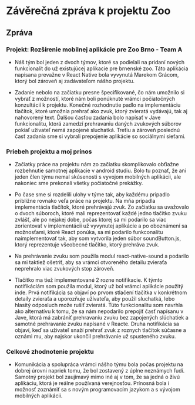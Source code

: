 # Závěrečná zpráva k projektu Zoo

## Zpráva

### Projekt: Rozšírenie mobilnej aplikácie pre Zoo Brno - Team A

- Náš tým bol jeden z dvoch týmov, ktoré sa podielali na pridaní
nových funkcionalít do už existujúcej aplikacie pre brnenské zoo. Táto
aplikácia napísana prevažne v React Native bola vyvynutá Marekom Grácom,
ktorý bol zároveň aj zadávateľom nášho projektu.

- Zadanie nebolo na začiatku presne špecifikované, čo nám umožnilo si
vybrať z možností, ktoré nám boli ponúknuté vrámci počiatočných
konzultácií k projektu. Konečné rozhodnutie padlo na implementáciu
tlačítok, ktoré umožnia prehrať ako zvuk, ktorý zvieratá vydávajú, tak aj
nahovorený text. Ďalšou časťou zadania bolo napísať v Jave funkcionalitu,
ktorá zamedzí prehravaniu daných zvukových súborov pokiaľ uživateľ nemá
zapojené sluchatká. Treťiu a zároveň poslednú časť zadania sme si vybrali
prepojenie aplikácie so sociálnymi sieťami.

### Priebeh projektu a moj prínos

- Začiatky práce na projektu nám zo začiatku skomplikovalo obťiažne
rozbehnutie samotnej aplikacie v android studiu. Bolo tu poznať, že ani
jeden člen týmu nemal skúsenosti s vyvojom mobilných aplikácii, ale
nakoniec sme prekonali všetky počiatočné prekážky.

- Po čase sme si rozdelili ulohy v týme tak, aby každému pripadlo
približne rovnako veľa práce na projektu. Na mňa pripadla implementácia
tlačítok, ktoré prehrávajú zvuk. Zo začiatku sa uvažovalo o dvoch
súboroch, ktoré mali reprezentovať každé jedno tlačítko zvuku zvlášť,
ale po nejakej dobe, počas ktorej sa mi podarilo sa viac zorientovať v
implementácii už vyvynutej aplikácie a po oboznámení sa možnosťami,
ktoré React ponúka, sa mi podarilo funkconalitu naimplementovať tak, aby
som vytvorila jeden súbor soundButton.js, ktorý
reprezentuje všeobecné tlačítko, ktorý prehráva zvuk.

- Na prehrávanie zvuku som použila modul react-native-sound a
podarilo sa mi taktiež ošetriť, aby sa vrámci otvoreného detailu
zvieraťa neprehralo viac zvukových stop zároveň.

- Tlačítko ma tiež implementované 2 rozne notifikacie. K týmto
notifikáciám som použila modul, ktorý už bol vrámci aplikácie použitý
inde. Prvá notifikácia sa objaví po prvom stlačení tlačítka v konkrétnom
detaily zvieraťa a uporozňuje užívateľa, aby použil sluchatká, lebo
hlasitý odposluch može rušiť zvieratá. Túto funkcionalitu som navrhla
ako alternatívu k tomu, že sa nám nepodarilo prepojiť časť napísanu v
Jave, ktorá má zabrániť prehravaniu zvuku bez zapojených slúchatiek a
samotné prehravanie zvuku napísané v Reacte. Druha notifikácia sa
objaví, keď sa uživateľ snaží prehrať zvuk z roznych tlačítok súčasne a
oznámi mu, aby najskor ukončil prehrávanie už spusteného zvuku.

### Celkové zhodnotenie projektu

- Komunikácia a spolupráca vrámci nášho týmu bola počas projektu na
dobrej úrovni napriek tomu, že bol zostavený z úplne neznámych ľudí.
Samotný projekt bol zaujímavý mimo iné aj v tom, že sa jedná o živú
aplikáciu, ktorá je reálne používaná verejnosťou. Prínosná bola i
možnosť zoznámiť sa s novým programovacím jazykom a s vývojom mobilných
aplikácii.
